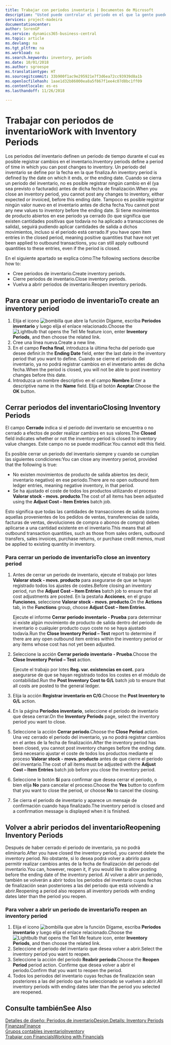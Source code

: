 ```yaml
---
title: Trabajar con periodos inventario | Documentos de Microsoft
description: "Usted puede controlar el periodo en el que la gente puede registrar cambios en el inventario mediante la definición de periodos de inventario."
services: project-madeira
documentationcenter: 
author: SorenGP
ms.service: dynamics365-business-central
ms.topic: article
ms.devlang: na
ms.tgt_pltfrm: na
ms.workload: na
ms.search.keywords: inventory, periods
ms.date: 10/01/2018
ms.author: sgroespe
ms.translationtype: HT
ms.sourcegitcommit: 33b900f1ac9e295921e7f3d6ea72cc93939d8a1b
ms.openlocfilehash: 1aae1d32b86000ea8a5f867f1ee4c07d8bc1ff09
ms.contentlocale: es-es
ms.lasthandoff: 11/26/2018

---
```

# <a name="work-with-inventory-periods"></a><span data-ttu-id="4048d-103">Trabajar con periodos de inventario</span><span class="sxs-lookup"><span data-stu-id="4048d-103">Work with Inventory Periods</span></span>
<span data-ttu-id="4048d-104">Los periodos del inventario definen un periodo de tiempo durante el cual es posible registrar cambios en el inventario.</span><span class="sxs-lookup"><span data-stu-id="4048d-104">Inventory periods define a period of time in which you can post changes to inventory.</span></span> <span data-ttu-id="4048d-105">Un periodo del inventario se define por la fecha en la que finaliza.</span><span class="sxs-lookup"><span data-stu-id="4048d-105">An inventory period is defined by the date on which it ends, or the ending date.</span></span> <span data-ttu-id="4048d-106">Cuando se cierra un periodo del inventario, no es posible registrar ningún cambio en él (ya sea previsto o facturado) antes de dicha fecha de finalización.</span><span class="sxs-lookup"><span data-stu-id="4048d-106">When you close an inventory period, you cannot post any changes to inventory, either expected or invoiced, before this ending date.</span></span> <span data-ttu-id="4048d-107">Tampoco es posible registrar ningún valor nuevo en el inventario antes de dicha fecha.</span><span class="sxs-lookup"><span data-stu-id="4048d-107">You cannot post any new values to inventory before the ending date.</span></span> <span data-ttu-id="4048d-108">Si tiene movimientos de producto abiertos en ese periodo ya cerrado (lo que significa que existen cantidades positivas que todavía no ha aplicado a transacciones de salida), seguirá pudiendo aplicar cantidades de salida a dichos movimientos, incluso si el periodo está cerrado.</span><span class="sxs-lookup"><span data-stu-id="4048d-108">If you have open item entries in the closed period, meaning positive quantities that have not yet been applied to outbound transactions, you can still apply outbound quantities to these entries, even if the period is closed.</span></span>  

<span data-ttu-id="4048d-109">En el siguiente apartado se explica cómo:</span><span class="sxs-lookup"><span data-stu-id="4048d-109">The following sections describe how to:</span></span>  

* <span data-ttu-id="4048d-110">Cree periodos de inventario.</span><span class="sxs-lookup"><span data-stu-id="4048d-110">Create inventory periods.</span></span>  
* <span data-ttu-id="4048d-111">Cierre periodos de inventario.</span><span class="sxs-lookup"><span data-stu-id="4048d-111">Close inventory periods.</span></span>  
* <span data-ttu-id="4048d-112">Vuelva a abrir periodos de inventario.</span><span class="sxs-lookup"><span data-stu-id="4048d-112">Reopen inventory periods.</span></span>  

## <a name="to-create-an-inventory-period"></a><span data-ttu-id="4048d-113">Para crear un periodo de inventario</span><span class="sxs-lookup"><span data-stu-id="4048d-113">To create an inventory period</span></span>  
1. <span data-ttu-id="4048d-114">Elija el icono ![bombilla que abre la función Dígame](media/ui-search/search_small.png "Dígame que desea hacer"), escriba **Periodos inventario** y luego elija el enlace relacionado.</span><span class="sxs-lookup"><span data-stu-id="4048d-114">Choose the ![Lightbulb that opens the Tell Me feature](media/ui-search/search_small.png "Tell me what you want to do") icon, enter **Inventory Periods**, and then choose the related link.</span></span>  
2. <span data-ttu-id="4048d-115">Cree una línea nueva.</span><span class="sxs-lookup"><span data-stu-id="4048d-115">Create a new line.</span></span>  
3. <span data-ttu-id="4048d-116">En el campo **Fecha final**, introduzca la última fecha del periodo que desee definir.</span><span class="sxs-lookup"><span data-stu-id="4048d-116">In the **Ending Date** field, enter the last date in the inventory period that you want to define.</span></span> <span data-ttu-id="4048d-117">Cuando se cierre el periodo del inventario, ya no podrá registrar cambios en el inventario antes de dicha fecha.</span><span class="sxs-lookup"><span data-stu-id="4048d-117">When the period is closed, you will not be able to post inventory changes before this date.</span></span>  
4. <span data-ttu-id="4048d-118">Introduzca un nombre descriptivo en el campo **Nombre**.</span><span class="sxs-lookup"><span data-stu-id="4048d-118">Enter a descriptive name in the **Name** field.</span></span> <span data-ttu-id="4048d-119">Elija el botón **Aceptar**.</span><span class="sxs-lookup"><span data-stu-id="4048d-119">Choose the **OK** button.</span></span>  

## <a name="closing-inventory-periods"></a><span data-ttu-id="4048d-120">Cerrar periodos del inventario</span><span class="sxs-lookup"><span data-stu-id="4048d-120">Closing Inventory Periods</span></span>  
<span data-ttu-id="4048d-121">El campo **Cerrado** indica si el periodo del inventario se encuentra o no cerrado a efectos de poder realizar cambios en sus valores.</span><span class="sxs-lookup"><span data-stu-id="4048d-121">The **Closed** field indicates whether or not the inventory period is closed to inventory value changes.</span></span> <span data-ttu-id="4048d-122">Este campo no se puede modificar.</span><span class="sxs-lookup"><span data-stu-id="4048d-122">You cannot edit this field.</span></span>  

<span data-ttu-id="4048d-123">Es posible cerrar un periodo del inventario siempre y cuando se cumplan las siguientes condiciones:</span><span class="sxs-lookup"><span data-stu-id="4048d-123">You can close any inventory period, provided that the following is true:</span></span>  

* <span data-ttu-id="4048d-124">No existen movimientos de producto de salida abiertos (es decir, inventario negativo) en ese periodo.</span><span class="sxs-lookup"><span data-stu-id="4048d-124">There are no open outbound item ledger entries, meaning negative inventory, in that period.</span></span>  
* <span data-ttu-id="4048d-125">Se ha ajustado el coste de todos los productos utilizando el proceso **Valorar stock - movs. producto**.</span><span class="sxs-lookup"><span data-stu-id="4048d-125">The cost of all items has been adjusted using the **Adjust Cost – Item Entries** batch job.</span></span>  

<span data-ttu-id="4048d-126">Esto significa que todas las cantidades de transacciones de salida (como aquellas provenientes de los pedidos de ventas, transferencias de salida, facturas de ventas, devoluciones de compra o abonos de compra) deben aplicarse a una cantidad existente en el inventario.</span><span class="sxs-lookup"><span data-stu-id="4048d-126">This means that all outbound transaction quantities, such as those from sales orders, outbound transfers, sales invoices, purchase returns, or purchase credit memos, must be applied to existing quantity in inventory.</span></span>  

### <a name="to-close-an-inventory-period"></a><span data-ttu-id="4048d-127">Para cerrar un periodo de inventario</span><span class="sxs-lookup"><span data-stu-id="4048d-127">To close an inventory period</span></span>  
1. <span data-ttu-id="4048d-128">Antes de cerrar un periodo de inventario, ejecute el trabajo por lotes **Valorar stock - movs. producto** para asegurarse de que se hayan registrado todos los ajustes de costes.</span><span class="sxs-lookup"><span data-stu-id="4048d-128">Before closing an inventory period, run the **Adjust Cost – Item Entries** batch job to ensure that all cost adjustments are posted.</span></span> <span data-ttu-id="4048d-129">En la pestaña **Acciones**, en el grupo **Funciones**, seleccione **Valorar stock - movs. producto**.</span><span class="sxs-lookup"><span data-stu-id="4048d-129">On the **Actions** tab, in the **Functions** group, choose **Adjust Cost – Item Entries**.</span></span>  

     <span data-ttu-id="4048d-130">Ejecute el informe **Cerrar periodo inventario - Prueba** para determinar si existe algún movimiento de producto de salida dentro del periodo de inventario o cualquier producto cuyo coste no se haya ajustado todavía.</span><span class="sxs-lookup"><span data-stu-id="4048d-130">Run the **Close Inventory Period – Test** report to determine if there are any open outbound item entries within the inventory period or any items whose cost has not yet been adjusted.</span></span>  
2. <span data-ttu-id="4048d-131">Seleccione la acción **Cerrar periodo inventario - Prueba**.</span><span class="sxs-lookup"><span data-stu-id="4048d-131">Choose the **Close Inventory Period – Test** action.</span></span>  

     <span data-ttu-id="4048d-132">Ejecute el trabajo por lotes **Reg. var. existencias en cont.** para asegurarse de que se hayan registrado todos los costes en el módulo de contabilidad.</span><span class="sxs-lookup"><span data-stu-id="4048d-132">Run the **Post Inventory Cost to G/L** batch job to ensure that all costs are posted to the general ledger.</span></span>  
3. <span data-ttu-id="4048d-133">Elija la acción **Registrar inventario en C/G**.</span><span class="sxs-lookup"><span data-stu-id="4048d-133">Choose the **Post Inventory to G/L** action.</span></span>  
4. <span data-ttu-id="4048d-134">En la página **Periodos inventario**, seleccione el periodo de inventario que desea cerrar.</span><span class="sxs-lookup"><span data-stu-id="4048d-134">On the **Inventory Periods** page, select the inventory period you want to close.</span></span>  
5. <span data-ttu-id="4048d-135">Seleccione la acción **Cerrar periodo**.</span><span class="sxs-lookup"><span data-stu-id="4048d-135">Choose the **Close Period** action.</span></span> <span data-ttu-id="4048d-136">Una vez cerrado el periodo del inventario, ya no podrá registrar cambios en el antes de la fecha de finalización.</span><span class="sxs-lookup"><span data-stu-id="4048d-136">After the inventory period has been closed, you cannot post inventory changes before the ending date.</span></span> <span data-ttu-id="4048d-137">Será necesario ajustar el coste de todos los productos mediante el proceso **Valorar stock - movs. producto** antes de que cierre el periodo del inventario.</span><span class="sxs-lookup"><span data-stu-id="4048d-137">The cost of all items must be adjusted with the **Adjust Cost – Item Entries** batch job before you close the inventory period.</span></span>  
6. <span data-ttu-id="4048d-138">Seleccione le botón **Sí** para confirmar que desea cerrar el periodo, o bien elija **No** para cancelar el proceso.</span><span class="sxs-lookup"><span data-stu-id="4048d-138">Choose the **Yes** button to confirm that you want to close the period, or choose **No** to cancel the closing.</span></span>  
7. <span data-ttu-id="4048d-139">Se cierra el periodo de inventario y aparece un mensaje de confirmación cuando haya finalizado.</span><span class="sxs-lookup"><span data-stu-id="4048d-139">The inventory period is closed and a confirmation message is displayed when it is finished.</span></span>  

## <a name="reopening-inventory-periods"></a><span data-ttu-id="4048d-140">Volver a abrir periodos del inventario</span><span class="sxs-lookup"><span data-stu-id="4048d-140">Reopening Inventory Periods</span></span>  
<span data-ttu-id="4048d-141">Después de haber cerrado el periodo de inventario, ya no podrá eliminarlo.</span><span class="sxs-lookup"><span data-stu-id="4048d-141">After you have closed the inventory period, you cannot delete the inventory period.</span></span> <span data-ttu-id="4048d-142">No obstante, si lo desea podrá volver a abrirlo para permitir realizar cambios antes de la fecha de finalización del periodo del inventario.</span><span class="sxs-lookup"><span data-stu-id="4048d-142">You can, however, reopen it, if you would like to allow posting before the ending date of the inventory period.</span></span> <span data-ttu-id="4048d-143">Al volver a abrir un periodo, también se volverán a abrir todos los periodos del inventario cuyas fechas de finalización sean posteriores a las del periodo que está volviendo a abrir.</span><span class="sxs-lookup"><span data-stu-id="4048d-143">Reopening a period also reopens all inventory periods with ending dates later than the period you reopen.</span></span>  

### <a name="to-reopen-an-inventory-period"></a><span data-ttu-id="4048d-144">Para volver a abrir un periodo de inventario</span><span class="sxs-lookup"><span data-stu-id="4048d-144">To reopen an inventory period</span></span>  
1. <span data-ttu-id="4048d-145">Elija el icono ![bombilla que abre la función Dígame](media/ui-search/search_small.png "Dígame que desea hacer"), escriba **Periodos inventario** y luego elija el enlace relacionado.</span><span class="sxs-lookup"><span data-stu-id="4048d-145">Choose the ![Lightbulb that opens the Tell Me feature](media/ui-search/search_small.png "Tell me what you want to do") icon, enter **Inventory Periods**, and then choose the related link.</span></span>  
2. <span data-ttu-id="4048d-146">Seleccione el periodo del inventario que desea volver a abrir.</span><span class="sxs-lookup"><span data-stu-id="4048d-146">Select the inventory period you want to reopen.</span></span>  
3. <span data-ttu-id="4048d-147">Seleccione la acción del periodo **Reabrir periodo**.</span><span class="sxs-lookup"><span data-stu-id="4048d-147">Choose the **Reopen Period** period action.</span></span> <span data-ttu-id="4048d-148">Confirme que desea volver a abrir el periodo.</span><span class="sxs-lookup"><span data-stu-id="4048d-148">Confirm that you want to reopen the period.</span></span>  
4. <span data-ttu-id="4048d-149">Todos los periodos del inventario cuyas fechas de finalización sean posteriores a las del periodo que ha seleccionado se vuelven a abrir.</span><span class="sxs-lookup"><span data-stu-id="4048d-149">All inventory periods with ending dates later than the period you selected are reopened.</span></span>  

## <a name="see-also"></a><span data-ttu-id="4048d-150">Consulte también</span><span class="sxs-lookup"><span data-stu-id="4048d-150">See Also</span></span>  
[<span data-ttu-id="4048d-151">Detalles de diseño: Periodos de inventario</span><span class="sxs-lookup"><span data-stu-id="4048d-151">Design Details: Inventory Periods</span></span>](design-details-inventory-periods.md)  
[<span data-ttu-id="4048d-152">Finanzas</span><span class="sxs-lookup"><span data-stu-id="4048d-152">Finance</span></span>](finance.md)  
[<span data-ttu-id="4048d-153">Grupos contables inventario</span><span class="sxs-lookup"><span data-stu-id="4048d-153">Inventory</span></span>](inventory-manage-inventory.md)  
[<span data-ttu-id="4048d-154">Trabajar con Financials</span><span class="sxs-lookup"><span data-stu-id="4048d-154">Working with Financials</span></span>](ui-work-product.md)

